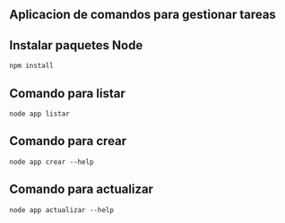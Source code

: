 ## Aplicacion de comandos para gestionar tareas

## Instalar paquetes Node

`npm install`

## Comando para listar

`node app listar`

## Comando para crear

`node app crear --help`

## Comando para actualizar

`node app actualizar --help`